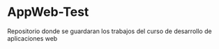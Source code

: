 # AppWeb-Test
Repositorio donde se guardaran los trabajos del curso de desarrollo de aplicaciones web
